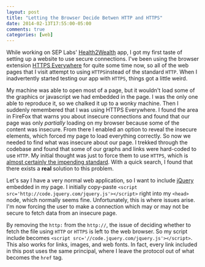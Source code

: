 ```yaml
---
layout: post
title: "Letting the Browser Decide Betwen HTTP and HTTPS"
date: 2014-02-13T17:55:00-05:00
comments: true
categories: [web]
---
```


While working on SEP Labs' [Health2Wealth](//h2w.cc) app, I got my first taste of setting up a website to use secure connections. I've been using the browser extension [HTTPS Everywhere](//www.eff.org/https-everywhere) for quite some time now, so all of the web pages that I visit attempt to using `HTTPS`instead of the standard `HTTP`. When I inadvertently started testing our app with `HTTPS`, things got a little weird.

My machine was able to open most of a page, but it wouldn't load some of the graphics or javascript we had embedded in the page. I was the only one able to reproduce it, so we chalked it up to a wonky machine. Then I suddenly remembered that I was using HTTPS Everywhere. I found the area in FireFox that warns you about insecure connections and found that our page was only _partially_ loading on my browser because some of the content was insecure. From there I enabled an option to reveal the insecure elements, which forced my page to load everything correctly. So now we needed to find what was insecure about our page. I trekked through the codebase and found that some of our graphs and links were hard-coded to use `HTTP`. My initial thought was just to force them to use `HTTPS`, which is [almost certainly the impending standard](//lists.w3.org/Archives/Public/ietf-http-wg/2013OctDec/0625.html). With a quick search, I found that there exists a __real__ solution to this problem.

Let's say I have a very normal web application, so I want to include [jQuery](//jquery.com) embedded in my page. I initially copy-paste `<script src='http://code.jquery.com/jquery.js'></script>` right into my `<head>` node, which normally seems fine. Unfortunately, this is where issues arise. I'm now forcing the user to make a connection which may or may not be secure to fetch data from an insecure page.

By removing the `http:` from the `http://`, the issue of deciding whether to fetch the file using `HTTP` or `HTTPS` is left to the web browser. So my script include becomes `<script src='//code.jquery.com/jquery.js'></script>`. This also works for links, images, and web fonts. In fact, every link included in this post uses the same principal, where I leave the protocol out of what becomes the `href` tag.
